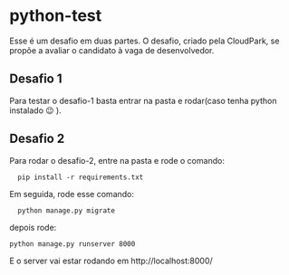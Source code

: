 # python-test

Esse é um desafio em duas partes. O desafio, criado pela CloudPark, se propõe a avaliar o candidato à vaga de desenvolvedor.

## Desafio 1
Para testar o desafio-1 basta entrar na pasta e rodar(caso tenha python instalado 😉 ).

## Desafio 2
Para rodar o desafio-2, entre na pasta e rode o comando: 

``` 
  pip install -r requirements.txt  
```

Em seguida, rode esse comando:
```
  python manage.py migrate
```

depois rode:

```
python manage.py runserver 8000
```

E o server vai estar rodando em http://localhost:8000/


